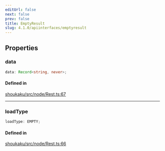 ```yaml
---
editUrl: false
next: false
prev: false
title: EmptyResult
slug: 4.1.0/apiinterfaces/emptyresult
---
```


## Properties

<a id="data" name="data" />

### data

```ts
data: Record<string, never>;
```

#### Defined in

[shoukaku/src/node/Rest.ts:67](https://github.com/shipgirlproject/shoukaku/blob/30762f5af6c7b4176e69ee96fa39bc204a7cff21/src/node/Rest.ts#L67)

***

<a id="loadtype" name="loadtype" />

### loadType

```ts
loadType: EMPTY;
```

#### Defined in

[shoukaku/src/node/Rest.ts:66](https://github.com/shipgirlproject/shoukaku/blob/30762f5af6c7b4176e69ee96fa39bc204a7cff21/src/node/Rest.ts#L66)
